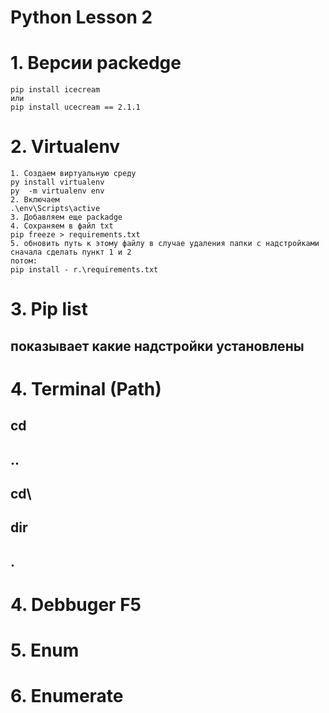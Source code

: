 # Python Lesson 2
#
# 1. Версии packedge
    pip install icecream
    или 
    pip install ucecream == 2.1.1

# 2. Virtualenv

    1. Создаем виртуальную среду
    py install virtualenv
    py  -m virtualenv env
    2. Включаем
    .\env\Scripts\active
    3. Добавляем еще packadge
    4. Coхраняем в файл txt
    pip freeze > requirements.txt
    5. обновить путь к этому файлу в случае удаления папки с надстройками
    сначала сделать пункт 1 и 2
    потом:
    pip install - r.\requirements.txt

# 3. Pip list 
## показывает какие надстройки установлены

# 4. Terminal (Path)
## cd
## .. 
## cd\
## dir
## .

# 4. Debbuger  F5

# 5. Enum

# 6. Enumerate
